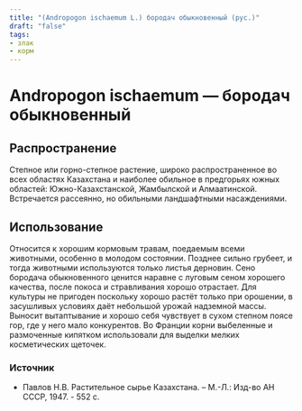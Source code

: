 ```yaml
---
title: "(Andropogon ischaemum L.) бородач обыкновенный (рус.)"
draft: "false"
tags:
- злак
- корм
--- 
```

# Andropogon ischaemum — бородач обыкновенный
## Распространение
Степное или горно-степное растение, широко распространенное во всех областях Казахстана и наиболее обильное в предгорьях южных областей: Южно-Казахстанской, Жамбылской и Алмаатинской. Встречается рассеянно, но обильными ландшафтными насаждениями.
## Использование
Относится к хорошим кормовым травам, поедаемым всеми животными, особенно в молодом состоянии. Позднее сильно грубеет, и тогда животными используются только листья дерновин. Сено бородача обыкновенного ценится наравне с луговым сеном хорошего качества, после покоса и стравливания хорошо отрастает. Для культуры не пригоден поскольку хорошо растёт только при орошении, в засушливых условиях даёт небольшой урожай надземной массы. Выносит вытаптывание и хорошо себя чувствует в сухом степном поясе гор, где у него мало конкурентов. Во Франции корни выбеленные и размоченные кипятком использовали для выделки мелких косметических щеточек.

### Источник
* Павлов Н.В. Растительное сырье Казахстана. – М.-Л.: Изд-во АН СССР, 1947. - 552 с.
